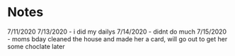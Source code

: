 # Notes
7/11/2020
7/13/2020 - i did my dailys
7/14/2020 - didnt do much
7/15/2020 - moms bday cleaned the house and made her a card, will go out to get her some choclate later 
